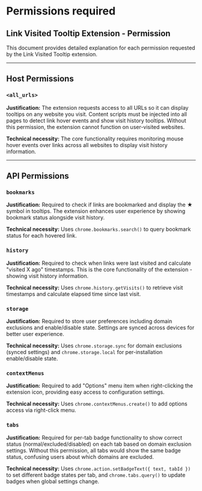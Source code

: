 # Permissions required

## Link Visited Tooltip Extension - Permission

This document provides detailed explanation for each permission requested by the Link Visited Tooltip extension.

---

## Host Permissions

### `<all_urls>`
**Justification:** The extension requests access to all URLs so it can display tooltips on any website you visit. Content scripts must be injected into all pages to detect link hover events and show visit history tooltips. Without this permission, the extension cannot function on user-visited websites.

**Technical necessity:** The core functionality requires monitoring mouse hover events over links across all websites to display visit history information.

---

## API Permissions

### `bookmarks`
**Justification:** Required to check if links are bookmarked and display the ★ symbol in tooltips. The extension enhances user experience by showing bookmark status alongside visit history.

**Technical necessity:** Uses `chrome.bookmarks.search()` to query bookmark status for each hovered link.

### `history`
**Justification:** Required to check when links were last visited and calculate "visited X ago" timestamps. This is the core functionality of the extension - showing visit history information.

**Technical necessity:** Uses `chrome.history.getVisits()` to retrieve visit timestamps and calculate elapsed time since last visit.

### `storage`
**Justification:** Required to store user preferences including domain exclusions and enable/disable state. Settings are synced across devices for better user experience.

**Technical necessity:** Uses `chrome.storage.sync` for domain exclusions (synced settings) and `chrome.storage.local` for per-installation enable/disable state.

### `contextMenus`
**Justification:** Required to add "Options" menu item when right-clicking the extension icon, providing easy access to configuration settings.

**Technical necessity:** Uses `chrome.contextMenus.create()` to add options access via right-click menu.

### `tabs`
**Justification:** Required for per-tab badge functionality to show correct status (normal/excluded/disabled) on each tab based on domain exclusion settings. Without this permission, all tabs would show the same badge status, confusing users about which domains are excluded.

**Technical necessity:** Uses `chrome.action.setBadgeText({ text, tabId })` to set different badge states per tab, and `chrome.tabs.query()` to update badges when global settings change.
